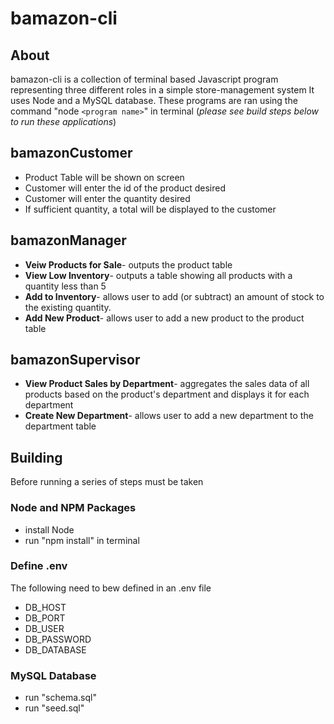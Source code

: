 # bamazon-cli

## About
bamazon-cli is a collection of terminal based Javascript program representing three different roles in a simple store-management system
It uses Node and a MySQL database. These programs are ran using the command "node `<program name>`" in terminal (*please see build steps below to run these applications*)
## bamazonCustomer
* Product Table will be shown on screen
* Customer will enter the id of the product desired
* Customer will enter the quantity desired
* If sufficient quantity, a total will be displayed to the customer

## bamazonManager
 * **Veiw Products for Sale**- outputs the product table
 * **View Low Inventory**- outputs a table showing all products with a quantity less than 5
 * **Add to Inventory**- allows user to add (or subtract) an amount of stock to the existing quantity.
 * **Add New Product**- allows user to add a new product to the product table
 
 ## bamazonSupervisor
 * **View Product Sales by Department**- aggregates the sales data of all products based on the product's department and displays it for each department
 * **Create New Department**- allows user to add a new department to the department table
 
## Building
Before running a series of steps must be taken
### Node and NPM Packages
* install Node
* run "npm install" in terminal
### Define .env
The following need to bew defined in an .env file
* DB_HOST
* DB_PORT
* DB_USER
* DB_PASSWORD
* DB_DATABASE
### MySQL Database
* run "schema.sql"
* run "seed.sql"


